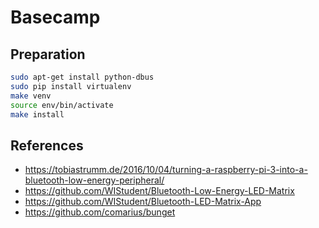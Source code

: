 Basecamp
========

Preparation
-----------
```sh
sudo apt-get install python-dbus
sudo pip install virtualenv
make venv
source env/bin/activate
make install
```

References
----------
* https://tobiastrumm.de/2016/10/04/turning-a-raspberry-pi-3-into-a-bluetooth-low-energy-peripheral/
* https://github.com/WIStudent/Bluetooth-Low-Energy-LED-Matrix
* https://github.com/WIStudent/Bluetooth-LED-Matrix-App
* https://github.com/comarius/bunget
